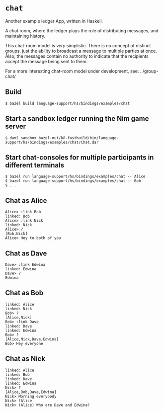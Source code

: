 
# `chat`

Another example ledger App, written in Haskell.

A chat room, where the ledger plays the role of distributing messages, and maintaining history.

This chat-room model is *very* simplistic. There is no concept of distinct groups, just the ability to broadcast a message to multiple parties at once. Also, the messages contain no authority to indicate that the recipients accept the message being sent to them.

For a more interesting chat-room model under development, see: ../group-chat/


## Build

    $ bazel build language-support/hs/bindings/examples/chat

## Start a sandbox ledger running the Nim game server

    $ daml sandbox bazel-out/k8-fastbuild/bin/language-support/hs/bindings/examples/chat/Chat.dar

## Start chat-consoles for multiple participants in different terminals

    $ bazel run language-support/hs/bindings/examples/chat -- Alice
    $ bazel run language-support/hs/bindings/examples/chat -- Bob
    $ ...

## Chat as Alice

    Alice> :link Bob
    linked: Bob
    Alice> :link Nick
    linked: Nick
    Alice> ?
    [Bob,Nick]
    Alice> Hey to both of you

## Chat as Dave

    Dave> :link Edwina
    linked: Edwina
    Dave> ?
    Edwina

## Chat as Bob

    linked: Alice
    linked: Nick
    Bob> ?
    [Alice,Nick]
    Bob> :link Dave
    linked: Dave
    linked: Edwina
    Bob> ?
    [Alice,Nick,Dave,Edwina]
    Bob> Hey everyone

## Chat as Nick

    linked: Alice
    linked: Bob
    linked: Dave
    linked: Edwina
    Nick> ?
    [Alice,Bob,Dave,Edwina]
    Nick> Morning everybody
    Nick> !Alice
    Nick> (Alice) Who are Dave and Edwina?
